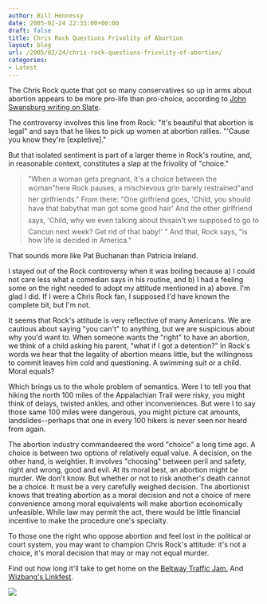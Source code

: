 ```yaml
---
author: Bill Hennessy
date: 2005-02-24 22:33:00+00:00
draft: false
title: Chris Rock Questions Frivolity of Abortion
layout: blog
url: /2005/02/24/chris-rock-questions-frivolity-of-abortion/
categories:
- Latest
---
```


The Chris Rock quote that got so many conservatives so up in arms about abortion appears to be more pro-life than pro-choice, according to [John Swansburg writing on Slate](https://slate.msn.com/id/2113952/). 




The controversy involves this line from Rock: "It's beautiful that abortion is legal" and says that he likes to pick up women at abortion rallies. "'Cause you know they're [expletive]."




But that isolated sentiment is part of a larger theme in Rock's routine, and, in reasonable context, constitutes a slap at the frivolity of "choice." 




> 

> 
> "When a woman gets pregnant, it's a choice between the woman"here Rock pauses, a mischievous grin barely restrained"and her girlfriends." From there: "One girlfriend goes, 'Child, you should have that babythat man got some good hair' And the other girlfriend says, 'Child, why we even talking about thisain't we supposed to go to Cancun next week? Get rid of that baby!' " And that, Rock says, "is how life is decided in America."
> 
> 




That sounds more like Pat Buchanan than Patricia Ireland.




I stayed out of the Rock controversy when it was boiling because a) I could not care less what a comedian says in his routine, and b) I had a feeling some on the right needed to adopt my attitude mentioned in a) above. I'm glad I did. If I were a Chris Rock fan, I supposed I'd have known the complete bit, but I'm not.




It seems that Rock's attitude is very reflective of many Americans. We are cautious about saying "you can't" to anything, but we are suspicious about why you'd want to. When someone wants the "right" to have an abortion, we think of a child asking his parent, "what if I got a detention?"  In Rock's words we hear that the legality of abortion means little, but the willingness to commit leaves him cold and questioning. A swimming suit or a child. Moral equals?




Which brings us to the whole problem of semantics. Were I to tell you that hiking the north 100 miles of the Appalachian Trail were risky, you might think of delays, twisted ankles, and other inconveniences. But were I to say those same 100 miles were dangerous, you might picture cat amounts, landslides--perhaps that one in every 100 hikers is never seen nor heard from again.




The abortion industry commandeered the word "choice" a long time ago. A choice is between two options of relatively equal value. A decision, on the other hand, is weightier. It involves "choosing" between peril and safety, right and wrong, good and evil. At its moral best, an abortion might be murder. We don't know. But whether or not to risk another's death cannot be a choice. It must be a very carefully weighed decision. The abortionist knows that treating abortion as a moral decision and not a choice of mere convenience among moral equivalents will make abortion economically unfeasible. While law may permit the act, there would be little financial incentive to make the procedure one's specialty.




To those one the right who oppose abortion and feel lost in the political or court system, you may want to champion Chris Rock's attitude: it's not a choice, it's moral decision that may or may not equal murder.




Find out how long it'll take to get home on the [Beltway Traffic Jam.](https://www.outsidethebeltway.com/archives/9380) And [Wizbang's Linkfest](https://wizbangblog.com/archives/005202.php).

![](https://blog.billhennessy.com/aggbug.aspx?PostID=1227)

